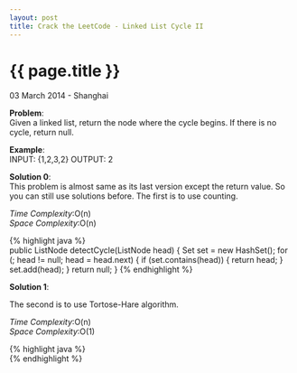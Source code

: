 ```yaml
---
layout: post
title: Crack the LeetCode - Linked List Cycle II
---
```


{{ page.title }}
================

<p class="meta">03 March 2014 - Shanghai </p>

**Problem**:  
Given a linked list, return the node where the cycle begins. If there is no cycle, return null.

**Example**:    
INPUT: {1,2,3,2}
OUTPUT: 2

**Solution 0**:  
This problem is almost same as its last version except the return value. So you can still use solutions before. The first is to use counting.

*Time Complexity*:O(n)  
*Space Complexity*:O(n)  

{% highlight java %}  
public ListNode detectCycle(ListNode head) {
    Set<ListNode> set = new HashSet<ListNode>();
    for (; head != null; head = head.next) {
        if (set.contains(head)) {
            return head;
        }
        set.add(head);
    }
    return null;
}
{% endhighlight %}

**Solution 1**:  

The second is to use Tortose-Hare algorithm.

*Time Complexity*:O(n)  
*Space Complexity*:O(1)  

{% highlight java %}  
{% endhighlight %}

